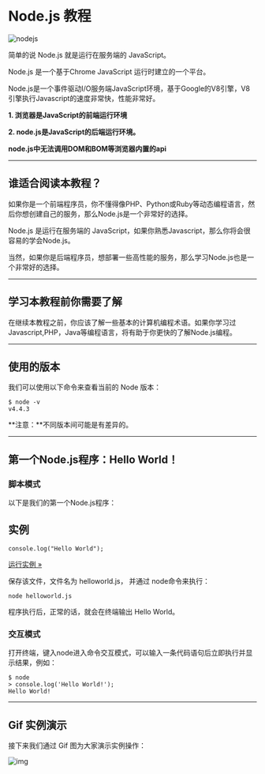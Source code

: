 # Node.js 教程

![nodejs](https://www.runoob.com/wp-content/uploads/2014/03/nodejs.jpg)

简单的说 Node.js 就是运行在服务端的 JavaScript。

Node.js 是一个基于Chrome JavaScript 运行时建立的一个平台。

Node.js是一个事件驱动I/O服务端JavaScript环境，基于Google的V8引擎，V8引擎执行Javascript的速度非常快，性能非常好。

**1. 浏览器是JavaScript的前端运行环境**

**2. node.js是JavaScript的后端运行环境。**

**node.js中无法调用DOM和BOM等浏览器内置的api**

------

## 谁适合阅读本教程？

如果你是一个前端程序员，你不懂得像PHP、Python或Ruby等动态编程语言，然后你想创建自己的服务，那么Node.js是一个非常好的选择。

Node.js 是运行在服务端的 JavaScript，如果你熟悉Javascript，那么你将会很容易的学会Node.js。

当然，如果你是后端程序员，想部署一些高性能的服务，那么学习Node.js也是一个非常好的选择。

------

## 学习本教程前你需要了解

在继续本教程之前，你应该了解一些基本的计算机编程术语。如果你学习过Javascript,PHP，Java等编程语言，将有助于你更快的了解Node.js编程。

------

## 使用的版本

我们可以使用以下命令来查看当前的 Node 版本：

```
$ node -v
v4.4.3
```

**注意：**不同版本间可能是有差异的。

------

## 第一个Node.js程序：Hello World！

### 脚本模式

以下是我们的第一个Node.js程序：

## 实例

```
console.log("Hello World");
```


[运行实例 »](https://www.runoob.com/try/shownodejs.php?filename=helloworld)

保存该文件，文件名为 helloworld.js， 并通过 node命令来执行：

```
node helloworld.js
```

程序执行后，正常的话，就会在终端输出 Hello World。

### 交互模式

打开终端，键入node进入命令交互模式，可以输入一条代码语句后立即执行并显示结果，例如：

```
$ node
> console.log('Hello World!');
Hello World!
```

------

## Gif 实例演示

接下来我们通过 Gif 图为大家演示实例操作：

![img](https://s2.loli.net/2022/04/24/QZT8WFRKtzdAMLO.gif)